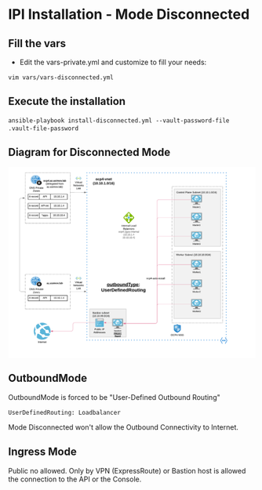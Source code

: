# IPI Installation - Mode Disconnected

## Fill the vars

* Edit the vars-private.yml and customize to fill your needs:

```
vim vars/vars-disconnected.yml
```

## Execute the installation

```
ansible-playbook install-disconnected.yml --vault-password-file .vault-file-password
```

## Diagram for Disconnected Mode

<img align="center" width="750" src="pics/egress_azure_proxy.png">

## OutboundMode

OutboundMode is forced to be "User-Defined Outbound Routing"

```
UserDefinedRouting: Loadbalancer
```

Mode Disconnected won't allow the Outbound Connectivity to Internet.

## Ingress Mode

Public no allowed. Only by VPN (ExpressRoute) or Bastion host is allowed the connection to the API
or the Console.
